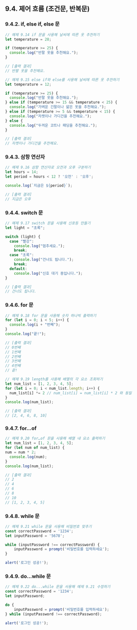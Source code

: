 ## 9.4.	제어 흐름 (조건문, 반복문)
### 9.4.2.	if, else if, else 문
```javascript
// 예제 9.14 if 문을 사용해 날씨에 따른 옷 추천하기
let temperature = 28;

if (temperature >= 25) {
  console.log("반팔 옷을 추천해요.");
}

// [출력 결과]
// 반팔 옷을 추천해요.
```

```javascript
// 예제 9.15 else if와 else를 사용해 날씨에 따른 옷 추천하기
let temperature = 12;

if (temperature >= 25) {
  console.log("반팔 옷을 추천해요.");
} else if (temperature >= 15 && temperature < 25) {
  console.log("가벼운 긴팔이나 얇은 옷을 추천해요.");
} else if (temperature >= 5 && temperature < 15) {
  console.log("자켓이나 가디건을 추천해요.");
} else {
  console.log("두꺼운 코트나 패딩을 추천해요.");
}

// [출력 결과]
// 자켓이나 가디건을 추천해요.
```

### 9.4.3.	삼항 연산자
```javascript
// 예제 9.16 삼항 연산자로 오전과 오후 구분하기
let hours = 14;
let period = hours < 12 ? '오전' : '오후';

console.log(`지금은 ${period}`);

// [출력 결과]
// 지금은 오후
```

### 9.4.4.	switch 문
```javascript
// 예제 9.17 switch 문을 사용해 신호등 만들기
let light = "초록";

switch (light) {
  case "빨강":
    console.log("멈추세요.");
    break;
  case "초록":
    console.log("건너도 됩니다.");
    break;
  default:
    console.log("신호 대기 중입니다.");
}

// [출력 결과]
// 건너도 됩니다.
```

### 9.4.6.	for 문
```javascript
// 예제 9.18 for 문을 사용해 숫자 하나씩 출력하기
for (let i = 0; i < 5; i++) {
  console.log(i + "번째");
}
console.log("끝!");

// [출력 결과]
// 0번째
// 1번째
// 2번째
// 3번째
// 4번째
// 끝!
```

```javascript
// 예제 9.19 length를 사용해 배열의 각 요소 조회하기
let num_list = [1, 2, 3, 4, 5];
for (let i = 0; i < num_list.length; i++) {
  num_list[i] *= 2 // num_list[i] = num_list[i] * 2 와 동일
}
console.log(num_list);

// [출력 결과]
// [2, 4, 6, 8, 10]
```
### 9.4.7.	for...of
```javascript
// 예제 9.20 for…of 문을 사용해 배열 내 요소 출력하기
let num_list = [1, 2, 3, 4, 5];
for (let num of num_list) {
num = num * 2;
  console.log(num);
}
console.log(num_list);

// [출력 결과]
// 2
// 4
// 6
// 8
// 10
// [1, 2, 3, 4, 5]
```

### 9.4.8.	while 문
```javascript
// 예제 9.21 while 문을 사용해 비밀번호 맞추기
const correctPassword = '1234';
let inputPassword = '5678';

while (inputPassword !== correctPassword) {
    inputPassword = prompt('비밀번호를 입력하세요');
}

alert('로그인 성공!');
```

### 9.4.9.	do...while 문
```javascript
// 예제 9.22 do...while 문을 사용해 예제 9.21 수정하기
const correctPassword = '1234';
let inputPassword;

do {
    inputPassword = prompt('비밀번호를 입력하세요');
} while (inputPassword !== correctPassword);

alert('로그인 성공!');
```
